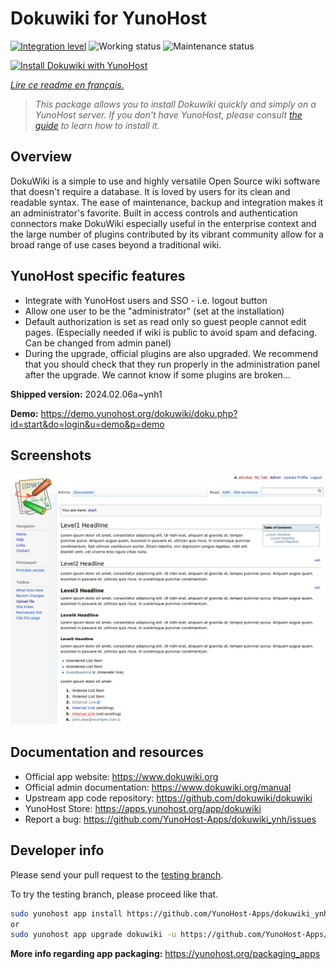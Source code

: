 <!--
N.B.: This README was automatically generated by https://github.com/YunoHost/apps/tree/master/tools/readme_generator
It shall NOT be edited by hand.
-->

# Dokuwiki for YunoHost

[![Integration level](https://dash.yunohost.org/integration/dokuwiki.svg)](https://dash.yunohost.org/appci/app/dokuwiki) ![Working status](https://ci-apps.yunohost.org/ci/badges/dokuwiki.status.svg) ![Maintenance status](https://ci-apps.yunohost.org/ci/badges/dokuwiki.maintain.svg)

[![Install Dokuwiki with YunoHost](https://install-app.yunohost.org/install-with-yunohost.svg)](https://install-app.yunohost.org/?app=dokuwiki)

*[Lire ce readme en français.](./README_fr.md)*

> *This package allows you to install Dokuwiki quickly and simply on a YunoHost server.
If you don't have YunoHost, please consult [the guide](https://yunohost.org/#/install) to learn how to install it.*

## Overview

DokuWiki is a simple to use and highly versatile Open Source wiki software that doesn't require a database. It is loved by users for its clean and readable syntax. The ease of maintenance, backup and integration makes it an administrator's favorite. Built in access controls and authentication connectors make DokuWiki especially useful in the enterprise context and the large number of plugins contributed by its vibrant community allow for a broad range of use cases beyond a traditional wiki.

## YunoHost specific features

* Integrate with YunoHost users and SSO - i.e. logout button
* Allow one user to be the "administrator" (set at the installation)
* Default authorization is set as read only so guest people cannot edit pages. (Especially needed if wiki is public to avoid spam and defacing. Can be changed from admin panel)
* During the upgrade, official plugins are also upgraded. We recommend that you should check that they run properly in the administration panel after the upgrade. We cannot know if some plugins are broken...

**Shipped version:** 2024.02.06a~ynh1

**Demo:** <https://demo.yunohost.org/dokuwiki/doku.php?id=start&do=login&u=demo&p=demo>

## Screenshots

![Screenshot of Dokuwiki](./doc/screenshots/DokuWiki_Screenshot.png)

## Documentation and resources

- Official app website: <https://www.dokuwiki.org>
- Official admin documentation: <https://www.dokuwiki.org/manual>
- Upstream app code repository: <https://github.com/dokuwiki/dokuwiki>
- YunoHost Store: <https://apps.yunohost.org/app/dokuwiki>
- Report a bug: <https://github.com/YunoHost-Apps/dokuwiki_ynh/issues>

## Developer info

Please send your pull request to the [testing branch](https://github.com/YunoHost-Apps/dokuwiki_ynh/tree/testing).

To try the testing branch, please proceed like that.

```bash
sudo yunohost app install https://github.com/YunoHost-Apps/dokuwiki_ynh/tree/testing --debug
or
sudo yunohost app upgrade dokuwiki -u https://github.com/YunoHost-Apps/dokuwiki_ynh/tree/testing --debug
```

**More info regarding app packaging:** <https://yunohost.org/packaging_apps>
